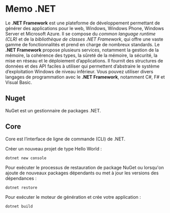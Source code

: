 # Memo .NET

Le **.NET Framework** est une plateforme de développement permettant de générer des applications pour le web, Windows, Windows Phone, Windows Server et Microsoft Azure.  Il se compose du *common language runtime (CLR)* et de la *bibliothèque de classes .NET Framework*, qui offre une vaste gamme de fonctionnalités et prend en charge de nombreux standards.
Le **.NET Framework** propose plusieurs services, notamment la gestion de la mémoire, la cohérence des types, la sûreté de la mémoire, la sécurité, la mise en réseau et le déploiement d’applications.  Il fournit des structures de données et des API faciles à utiliser qui permettent d’abstraire le système d’exploitation Windows de niveau inférieur.  Vous pouvez utiliser divers langages de programmation avec le **.NET Framework**, notamment C#, F# et Visual Basic.
## Nuget
NuGet est un gestionnaire de packages .NET.
## Core
Core est l’interface de ligne de commande (CLI) de .NET.

Créer un nouveau projet de type Hello World :

    dotnet new console
Pour exécuter le processus de restauration de package NuGet ou
lorsqu'on ajoute de nouveaux packages dépendants ou met à jour les versions des dépendances :

    dotnet restore
Pour exécuter le moteur de génération et crée votre application :

    dotnet build
    

<!--stackedit_data:
eyJoaXN0b3J5IjpbOTk0NzE4OTcyLC0xOTEyNjI0OTA5XX0=
-->